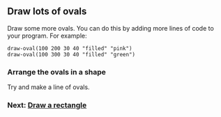 ## Draw lots of ovals

Draw some more ovals. You can do this by adding more lines of code to your program. For example:

```
draw-oval(100 200 30 40 "filled" "pink")
draw-oval(100 300 30 40 "filled" "green")
```

### Arrange the ovals in a shape

Try and make a line of ovals.

### Next: [Draw a rectangle](#rectangle)

